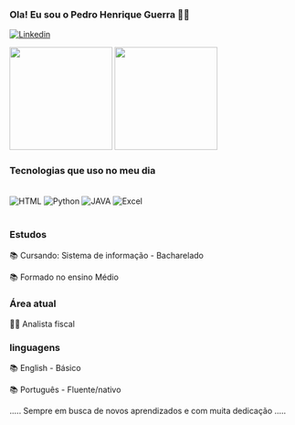 ### Ola! Eu sou o Pedro Henrique Guerra 🧑‍💻

[![Linkedin](https://img.shields.io/badge/LinkedIn-0077B5?style=for-the-badge&logo=linkedin&logoColor=white)](https://www.linkedin.com/in/pedro-henrique-guerra-19937a1a2)


<div>
<img height= "180cm" src="https://github-readme-stats.vercel.app/api?username=PedroGuerra01&show_icons=true&theme=dracula"/>
<img height= "180cm" src="https://github-readme-stats.vercel.app/api/top-langs/?username=PedroGuerra01a&size_weight=0.5&count_weight=0.5"/>
  </div>

### Tecnologias que uso no meu dia

<div style="display: inline_block"><br/>

  <img align= "center" alt="HTML" src="https://img.shields.io/badge/HTML-239120?style=for-the-badge&logo=html5&logoColor=white"/>
  <img align= "center" alt="Python" src="https://img.shields.io/badge/Python-14354C?style=for-the-badge&logo=python&logoColor=white"/>
  <img align= "center" alt="JAVA" src="https://img.shields.io/badge/Java-ED8B00?style=for-the-badge&logo=openjdk&logoColor=white"/>
  <img align= "center" alt="Excel" src="https://img.shields.io/badge/Microsoft_Excel-217346?style=for-the-badge&logo=microsoft-excel&logoColor=white"/>
  
</div><br/>

###  Estudos
📚     Cursando: Sistema de informação - Bacharelado

📚     Formado no ensino Médio

###  Área atual 
👨‍💻     Analista fiscal

###  linguagens
📚     English - Básico

📚     Português - Fluente/nativo

..... Sempre em busca de novos aprendizados e com muita dedicação .....




